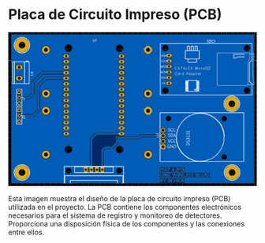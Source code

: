 # Placa de Circuito Impreso (PCB)

![Placa de Circuito Impreso (PCB)](PCB.png)

Esta imagen muestra el diseño de la placa de circuito impreso (PCB) utilizada en el proyecto. La PCB contiene los componentes electrónicos necesarios para el sistema de registro y monitoreo de detectores. Proporciona una disposición física de los componentes y las conexiones entre ellos.
